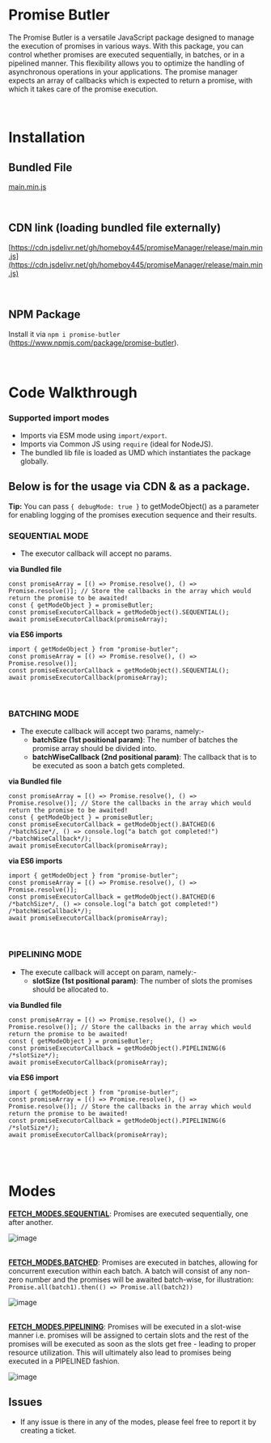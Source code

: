 # Promise Butler
The Promise Butler is a versatile JavaScript package designed to manage the execution of promises in various ways. With this package, you can control whether promises are executed sequentially, in batches, or in a pipelined manner. This flexibility allows you to optimize the handling of asynchronous operations in your applications. The promise manager expects an array of callbacks which is expected to return a promise, with which it takes care of the promise execution.

<br>

# Installation

## Bundled File
[main.min.js](https://github.com/homeboy445/promiseButler/blob/main/release/index.js)

<br>

## CDN link (loading bundled file externally)
[https://cdn.jsdelivr.net/gh/homeboy445/promiseManager/release/main.min.js](https://cdn.jsdelivr.net/gh/homeboy445/promiseManager/release/main.min.js)

<br>

## NPM Package
Install it via ```npm i promise-butler``` (https://www.npmjs.com/package/promise-butler).
<br>
<br>
<br>

# Code Walkthrough

### Supported import modes
- Imports via ESM mode using ```import/export```.
- Imports via Common JS using ```require``` (ideal for NodeJS).
- The bundled lib file is loaded as UMD which instantiates the package globally.

## Below is for the usage via CDN & as a package.

<strong>Tip:</strong> You can pass ```{ debugMode: true }``` to getModeObject() as a parameter for enabling logging of the promises execution sequence and their results.

### SEQUENTIAL MODE
- The executor callback will accept no params.

<strong>via Bundled file</strong>
```
const promiseArray = [() => Promise.resolve(), () => Promise.resolve()]; // Store the callbacks in the array which would return the promise to be awaited!
const { getModeObject } = promiseButler;
const promiseExecutorCallback = getModeObject().SEQUENTIAL();
await promiseExecutorCallback(promiseArray);
```
<strong>via ES6 imports</strong>
```
import { getModeObject } from "promise-butler";
const promiseArray = [() => Promise.resolve(), () => Promise.resolve()];
const promiseExecutorCallback = getModeObject().SEQUENTIAL();
await promiseExecutorCallback(promiseArray);
```
<br>

### BATCHING MODE
- The execute callback will accept two params, namely:-
  - <strong>batchSize (1st positional param)</strong>: The number of batches the promise array should be divided into.
  - <strong>batchWiseCallback (2nd positional param)</strong>: The callback that is to be executed as soon a batch gets completed.

<strong>via Bundled file</strong>
```
const promiseArray = [() => Promise.resolve(), () => Promise.resolve()]; // Store the callbacks in the array which would return the promise to be awaited!
const { getModeObject } = promiseButler;
const promiseExecutorCallback = getModeObject().BATCHED(6 /*batchSize*/, () => console.log("a batch got completed!") /*batchWiseCallback*/);
await promiseExecutorCallback(promiseArray);
```
<strong>via ES6 imports</strong>
```
import { getModeObject } from "promise-butler";
const promiseArray = [() => Promise.resolve(), () => Promise.resolve()];
const promiseExecutorCallback = getModeObject().BATCHED(6 /*batchSize*/, () => console.log("a batch got completed!") /*batchWiseCallback*/);
await promiseExecutorCallback(promiseArray);
```
<br>

### PIPELINING MODE
- The execute callback will accept on param, namely:-
  - <strong>slotSize (1st positional param)</strong>: The number of slots the promises should be allocated to.

<strong>via Bundled file</strong>
```
const promiseArray = [() => Promise.resolve(), () => Promise.resolve()]; // Store the callbacks in the array which would return the promise to be awaited!
const { getModeObject } = promiseButler;
const promiseExecutorCallback = getModeObject().PIPELINING(6 /*slotSize*/);
await promiseExecutorCallback(promiseArray);
```
<strong>via ES6 import</strong>
```
import { getModeObject } from "promise-butler";
const promiseArray = [() => Promise.resolve(), () => Promise.resolve()]; // Store the callbacks in the array which would return the promise to be awaited!
const promiseExecutorCallback = getModeObject().PIPELINING(6 /*slotSize*/);
await promiseExecutorCallback(promiseArray);
```
<br>
<br>

# Modes
<strong><ins>FETCH_MODES.SEQUENTIAL</ins></strong>: Promises are executed sequentially, one after another.

![image](https://github.com/homeboy445/promiseManager/assets/61937872/4dc05ddc-d882-4f01-a0ba-386c31e1fd75)
<br>
<br>

<ins><strong>FETCH_MODES.BATCHED</strong></ins>: Promises are executed in batches, allowing for concurrent execution within each batch. A batch will consist of any non-zero number and the promises will be awaited batch-wise, for illustration: `Promise.all(batch1).then(() => Promise.all(batch2))`

![image](https://github.com/homeboy445/promiseManager/assets/61937872/4baa6352-4651-4087-ad67-bbd91c84bda1)
<br>
<br>

<ins><strong>FETCH_MODES.PIPELINING</strong></ins>: Promises will be executed in a slot-wise manner i.e. promises will be assigned to certain slots and the rest of the promises will be executed as soon as the slots get free - leading to proper resource utilization. This will ultimately also lead to promises being executed in a PIPELINED fashion.

![image](https://github.com/homeboy445/promiseManager/assets/61937872/7fe6a226-c5db-4384-a339-4879daa54c90)
<br>

## Issues
- If any issue is there in any of the modes, please feel free to report it by creating a ticket.

